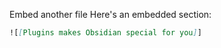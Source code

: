 Embed another file Here's an embedded section:

```md
![[Plugins makes Obsidian special for you]]
```

